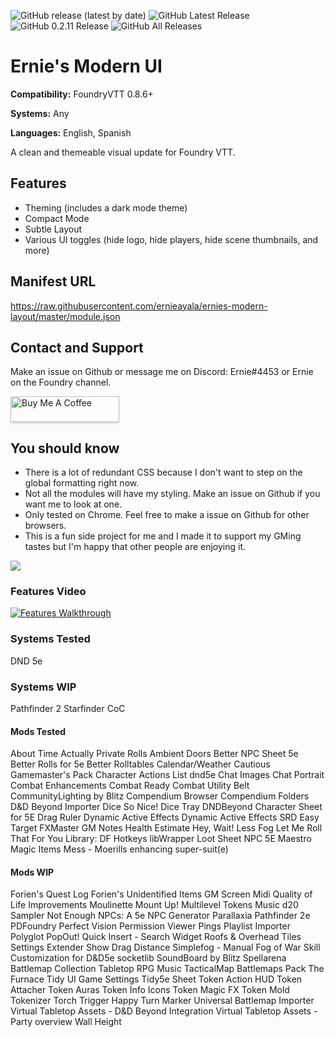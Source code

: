 ![GitHub release (latest by date)](https://img.shields.io/github/v/release/ernieayala/ernies-modern-layout?style=flat-square)
![GitHub Latest Release](https://img.shields.io/github/downloads/ernieayala/ernies-modern-layout/latest/total?style=flat-square)
![GitHub 0.2.11 Release](https://img.shields.io/github/downloads/ernieayala/ernies-modern-layout/0.2.11/total?style=flat-square)
![GitHub All Releases](https://img.shields.io/github/downloads/ernieayala/ernies-modern-layout/total?style=flat-square)

# Ernie's Modern UI
**Compatibility:** FoundryVTT 0.8.6+

**Systems:** Any

**Languages:** English, Spanish

A clean and themeable visual update for Foundry VTT.

## Features
- Theming (includes a dark mode theme)
- Compact Mode
- Subtle Layout
- Various UI toggles (hide logo, hide players, hide scene thumbnails, and more)

## Manifest URL
https://raw.githubusercontent.com/ernieayala/ernies-modern-layout/master/module.json

## Contact and Support
Make an issue on Github or message me on Discord: Ernie#4453 or Ernie on the Foundry channel.

<a href="https://www.buymeacoffee.com/ernieayala" target="_blank"><img src="https://www.buymeacoffee.com/assets/img/custom_images/orange_img.png" alt="Buy Me A Coffee" style="height: 41px !important;width: 174px !important;box-shadow: 0px 3px 2px 0px rgba(190, 190, 190, 0.5) !important;-webkit-box-shadow: 0px 3px 2px 0px rgba(190, 190, 190, 0.5) !important;" ></a>

## You should know
- There is a lot of redundant CSS because I don't want to step on the global formatting right now.
- Not all the modules will have my styling. Make an issue on Github if you want me to look at one.
- Only tested on Chrome. Feel free to make a issue on Github for other browsers.
- This is a fun side project for me and I made it to support my GMing tastes but I'm happy that other people are enjoying it.

<img src="https://github.com/ernieayala/ernies-modern-layout/raw/master/images/eml-default.jpg"
     style="max-width: 100%;" />
     
### Features Video
[![Features Walkthrough](https://img.youtube.com/vi/bU7sclPTFQU/0.jpg)](https://www.youtube.com/watch?v=bU7sclPTFQU)

### Systems Tested
DND 5e

### Systems WIP
Pathfinder 2
Starfinder
CoC

#### Mods Tested
About Time
Actually Private Rolls
Ambient Doors
Better NPC Sheet 5e
Better Rolls for 5e
Better Rolltables
Calendar/Weather
Cautious Gamemaster's Pack
Character Actions List dnd5e
Chat Images
Chat Portrait
Combat Enhancements
Combat Ready
Combat Utility Belt
CommunityLighting by Blitz
Compendium Browser
Compendium Folders
D&D Beyond Importer
Dice So Nice!
Dice Tray
DNDBeyond Character Sheet for 5E
Drag Ruler
Dynamic Active Effects
Dynamic Active Effects SRD
Easy Target
FXMaster
GM Notes
Health Estimate
Hey, Wait!
Less Fog
Let Me Roll That For You
Library: DF Hotkeys
libWrapper
Loot Sheet NPC 5E
Maestro
Magic Items
Mess - Moerills enhancing super-suit(e)

#### Mods WIP
Forien's Quest Log
Forien's Unidentified Items
GM Screen
Midi Quality of Life Improvements
Moulinette
Mount Up!
Multilevel Tokens
Music d20 Sampler
Not Enough NPCs: A 5e NPC Generator
Parallaxia
Pathfinder 2e
PDFoundry
Perfect Vision
Permission Viewer
Pings
Playlist Importer
Polyglot
PopOut!
Quick Insert - Search Widget
Roofs & Overhead Tiles
Settings Extender
Show Drag Distance
Simplefog - Manual Fog of War
Skill Customization for D&D5e
socketlib
SoundBoard by Blitz
Spellarena Battlemap Collection
Tabletop RPG Music
TacticalMap Battlemaps Pack
The Furnace
Tidy UI Game Settings
Tidy5e Sheet
Token Action HUD
Token Attacher
Token Auras
Token Info Icons
Token Magic FX
Token Mold
Tokenizer
Torch
Trigger Happy
Turn Marker
Universal Battlemap Importer
Virtual Tabletop Assets - D&D Beyond Integration
Virtual Tabletop Assets - Party overview
Wall Height
